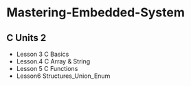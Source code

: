 # Mastering-Embedded-System

## C Units 2
  -  Lesson 3 C Basics
  -  Lesson.4 C Array & String
  -  Lesson 5 C Functions
  -  Lesson6 Structures_Union_Enum

